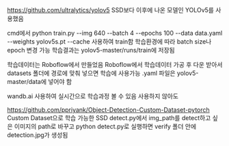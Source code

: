 https://github.com/ultralytics/yolov5
SSD보다 이후에 나온 모델인 YOLOv5를 사용했음

cmd에서
    python train.py --img 640 --batch 4 --epochs 100 --data data.yaml --weights yolov5s.pt --cache
사용하여 train함
학습환경에 따라 batch size나 epoch 변경 가능
학습결과는 yolov5-master/runs/train에 저장됨

학습데이터는 Roboflow에서 만들었음
Roboflow에서 학습데이터 가공 후 다운 받아서 datasets 폴더에 경로에 맞춰 넣으면 학습에 사용가능
.yaml 파일은 yolov5-master/data에 넣어야 함

wandb.ai 사용하여 실시간으로 학습과정 볼 수 있음
사용하지 않아도 





https://github.com/ppriyank/Object-Detection-Custom-Dataset-pytorch
Custom Dataset으로 학습 가능한 SSD
detect.py에서 img_path를 detect하고 싶은 이미지의 path로 바꾸고 python detect.py로 실행하면 verify 폴더 안에 detection.jpg가 생성됨
